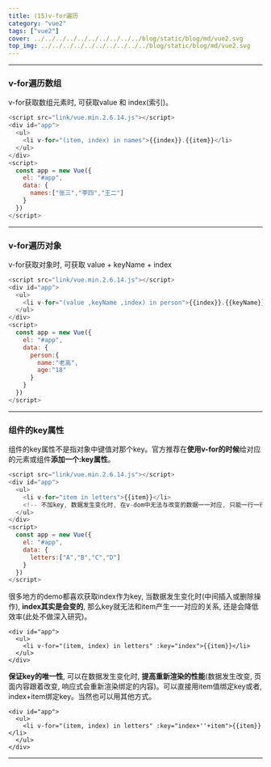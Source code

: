 ```yaml
---
title: (15)v-for遍历
category: "vue2"
tags: ["vue2"]
cover: ../../../../../../../../../../blog/static/blog/md/vue2.svg
top_img: ../../../../../../../../../../blog/static/blog/md/vue2.svg
---
```


***

### v-for遍历数组

v-for获取数组元素时, 可获取value 和 index(索引)。


```js vue2
<script src="link/vue.min.2.6.14.js"></script>
<div id="app">
  <ul>
    <li v-for="(item, index) in names">{{index}}.{{item}}</li>
  </ul>
</div>
<script>
  const app = new Vue({
    el: "#app",
    data: {
      names:["张三","李四","王二"]
    }
  })
</script>
```


***

### v-for遍历对象

v-for获取对象时, 可获取 value + keyName + index


```js vue2
<script src="link/vue.min.2.6.14.js"></script>
<div id="app">
  <ul>
    <li v-for="(value ,keyName ,index) in person">{{index}}.{{keyName}}:{{value}}</li>
  </ul>
</div>
<script>
  const app = new Vue({
    el: "#app",
    data: {
      person:{
        name:"老高",
        age:"18"
      }
    }
  })
</script>
```


***

### 组件的key属性

组件的key属性不是指对象中键值对那个key。官方推荐在**使用v-for的时候**给对应的元素或组件**添加一个:key属性**。


```js vue2
<script src="link/vue.min.2.6.14.js"></script>
<div id="app">
  <ul>
    <li v-for="item in letters">{{item}}</li>
    <!-- 不加key, 数据发生变化时, 在v-dom中无法与改变的数据一一对应, 只能一行一行重新渲染, 效率低下 -->
  </ul>
</div>
<script>
  const app = new Vue({
    el: "#app",
    data: {
      letters:["A","B","C","D"]
    }
  })
</script>
```


很多地方的demo都喜欢获取index作为key, 当数据发生变化时(中间插入或删除操作), **index其实是会变的**, 那么key就无法和item产生一一对应的关系, 还是会降低效率(此处不做深入研究)。


    <div id="app">
      <ul>
        <li v-for="(item, index) in letters" :key="index">{{item}}</li>
      </ul>
    </div>

**保证key的唯一性**, 可以在数据发生变化时, **提高重新渲染的性能**(数据发生改变, 页面内容跟着改变, 响应式会重新渲染绑定的内容)。可以直接用item值绑定key或者, index+item绑定key。当然也可以用其他方式。


    <div id="app">
      <ul>
        <li v-for="(item, index) in letters" :key="index+''+item">{{item}}</li>
      </ul>
    </div>




***